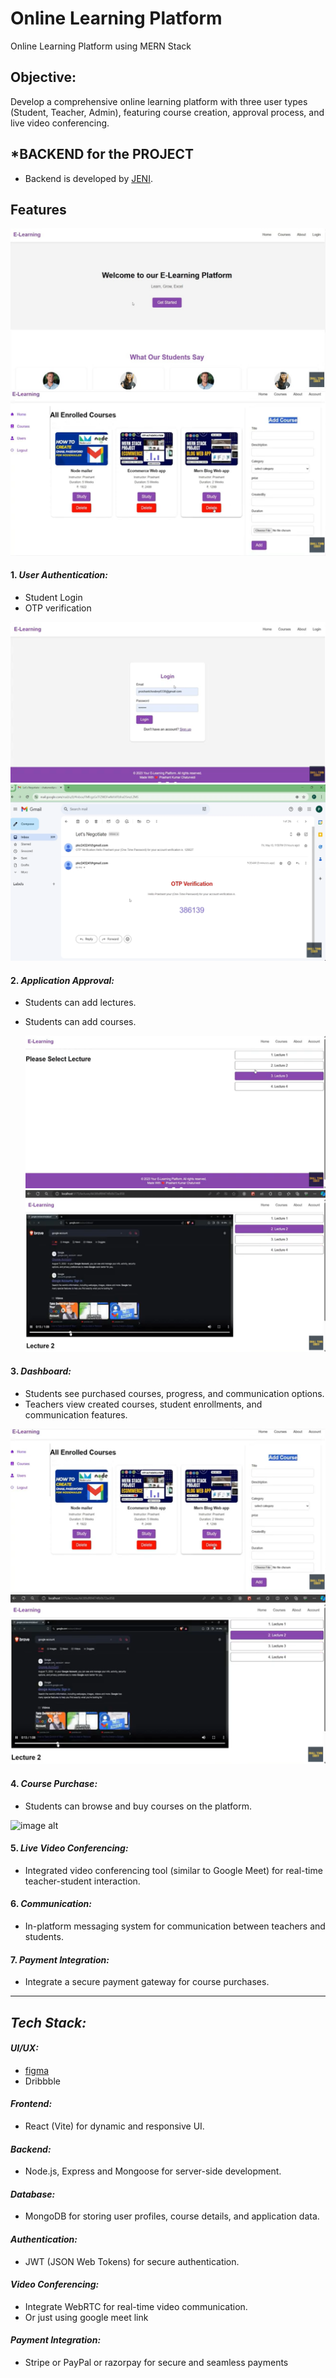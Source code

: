 
# Online Learning Platform

Online Learning Platform using MERN Stack

## Objective:

Develop a comprehensive online learning platform with three user types (Student, Teacher, Admin), featuring course creation, approval process, and live video conferencing.

## *BACKEND for the PROJECT
   - Backend is developed by [JENI](https://github.com/Jenifer2004).

## Features
 ![image alt](https://github.com/Jeniferxavier2004/0nline-Learning-Platform/blob/b93790f19e19e16111fcc883f5df2a91f73f4dc8/sreenshots/WhatsApp%20Image%202024-11-28%20at%2011.10.05%20AM.jpeg)
  ![image alt](https://github.com/Jeniferxavier2004/0nline-Learning-Platform/blob/5434aaaed349803631aaa5066d61401d009484c8/sreenshots/Screenshot%202024-11-28%20110648.png)



#### 1. *User Authentication:*
   - Student Login
   - OTP verification

   ![image alt](https://github.com/Jeniferxavier2004/0nline-Learning-Platform/blob/becad704ac1d87bc3766184be679978e50d76468/sreenshots/Screenshot%202024-11-28%20110253.png)
   ![image alt](https://github.com/Jeniferxavier2004/0nline-Learning-Platform/blob/9d6d5a03048ef47315e02ab0fc68153ac500ddfc/sreenshots/Screenshot%202024-11-28%20110325.png)

#### 2. *Application Approval:*
   - Students can add lectures.
   - Students can add courses.

     ![image alt](https://github.com/Jeniferxavier2004/0nline-Learning-Platform/blob/79501f40007cef727d9fae8e7833d0742e0721fd/sreenshots/Screenshot%202024-11-28%20110546.png)
     ![image alt](https://github.com/Jeniferxavier2004/0nline-Learning-Platform/blob/1642d3e46de5e377f4299d70790d6ebace556c01/sreenshots/Screenshot%202024-11-28%20110623.png)


#### 3. *Dashboard:*
   - Students see purchased courses, progress, and communication options.
   - Teachers view created courses, student enrollments, and communication features.

![image alt](https://github.com/Jeniferxavier2004/0nline-Learning-Platform/blob/e8612c8f8342d0e58c2641508abb978e4bdd5651/sreenshots/Screenshot%202024-11-28%20110648.png)
![image alt](https://github.com/Jeniferxavier2004/0nline-Learning-Platform/blob/1642d3e46de5e377f4299d70790d6ebace556c01/sreenshots/Screenshot%202024-11-28%20110623.png)    

#### 4. *Course Purchase:*

   - Students can browse and buy courses on the platform.
     
![image alt]()

#### 5. *Live Video Conferencing:*
   - Integrated video conferencing tool (similar to Google Meet) for real-time teacher-student interaction.

#### 6. *Communication:*
   - In-platform messaging system for communication between teachers and students.

#### 7. *Payment Integration:*
   - Integrate a secure payment gateway for course purchases.

----


## *Tech Stack:*

#### *UI/UX:*
  - [figma](https://www.figma.com/file/6b4R8evBkii6mI53IA4vSS/Online-Learning-Platform?type=design&node-id=0-1&mode=design&t=HBUPk2hRYW3ioAUj-0) 
  - Dribbble

#### *Frontend:*
  - React (Vite) for dynamic and responsive UI.

#### *Backend:*
  - Node.js, Express and Mongoose for server-side development.

#### *Database:*
  - MongoDB for storing user profiles, course details, and application data.

#### *Authentication:*
  - JWT (JSON Web Tokens) for secure authentication.

#### *Video Conferencing:*
  - Integrate WebRTC for real-time video communication.
  - Or just using google meet link

#### *Payment Integration:*
  - Stripe or PayPal or razorpay for secure and seamless payments

